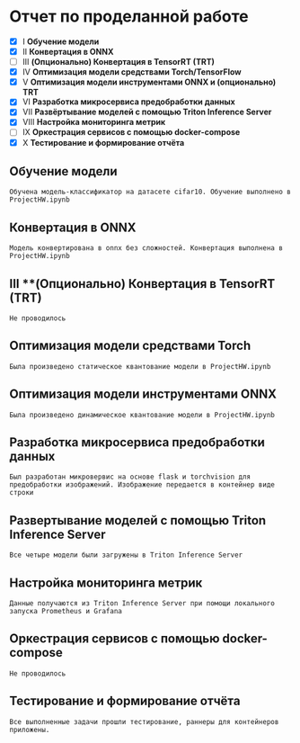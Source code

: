# Отчет по проделанной работе
-[x] I **Обучение модели**
-[x] II **Конвертация в ONNX**
-[ ] III **(Опционально) Конвертация в TensorRT (TRT)**
-[x] IV **Оптимизация модели средствами Torch/TensorFlow**
-[x] V **Оптимизация модели инструментами ONNX и (опционально) TRT**
-[x] VI **Разработка микросервиса предобработки данных**
-[x] VII **Развёртывание моделей с помощью Triton Inference Server**
-[X] VIII **Настройка мониторинга метрик**
-[ ] IX **Оркестрация сервисов с помощью docker-compose**
-[X] X **Тестирование и формирование отчёта**

## Обучение модели
    Обучена модель-классификатор на датасете cifar10. Обучение выполнено в ProjectHW.ipynb
## Конвертация в ONNX
    Модель конвертирована в onnx без сложностей. Конвертация выполнена в ProjectHW.ipynb
## III **(Опционально) Конвертация в TensorRT (TRT)
    Не проводилось
## Оптимизация модели средствами Torch
    Была произведено статическое квантование модели в ProjectHW.ipynb
## Оптимизация модели инструментами ONNX 
    Была произведено динамическое квантование модели в ProjectHW.ipynb
## Разработка микросервиса предобработки данных
    Был разработан микровервис на основе flask и torchvision для предобработки изображений. Изображение передается в контейнер виде строки
## Развертывание моделей с помощью Triton Inference Server
    Все четыре модели были загружены в Triton Inference Server
## Настройка мониторинга метрик
    Данные получаются из Triton Inference Server при помощи локального запуска Prometheus и Grafana
## Оркестрация сервисов с помощью docker-compose
    Не проводилось
## Тестирование и формирование отчёта
    Все выполненные задачи прошли тестирование, раннеры для контейнеров приложены.